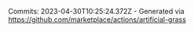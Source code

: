 Commits: 2023-04-30T10:25:24.372Z - Generated via https://github.com/marketplace/actions/artificial-grass
<br>
